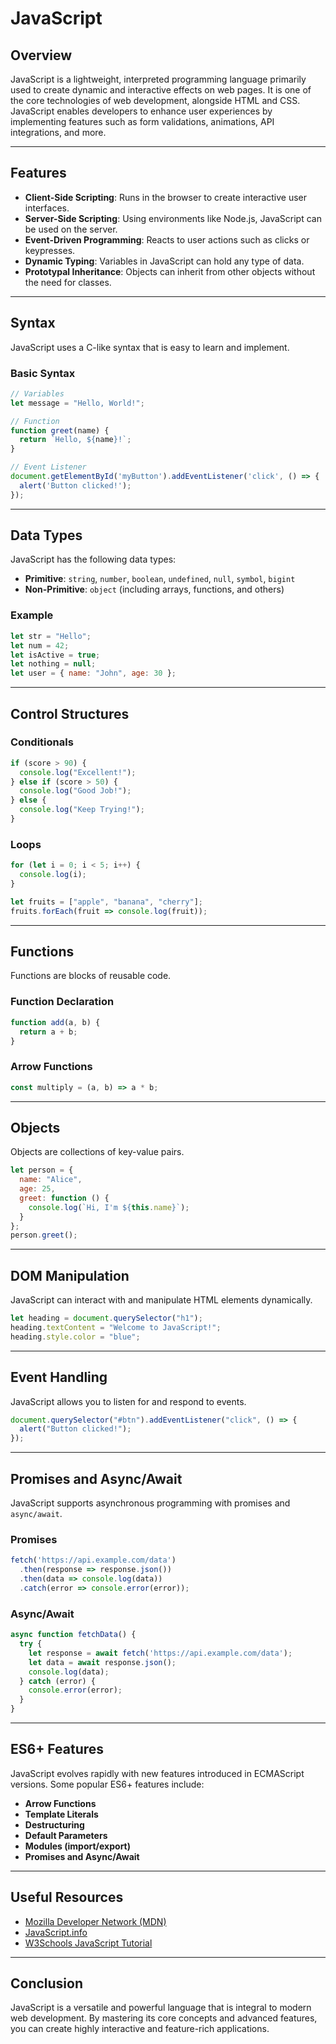 # JavaScript

## Overview
JavaScript is a lightweight, interpreted programming language primarily used to create dynamic and interactive effects on web pages. It is one of the core technologies of web development, alongside HTML and CSS. JavaScript enables developers to enhance user experiences by implementing features such as form validations, animations, API integrations, and more.

---

## Features
- **Client-Side Scripting**: Runs in the browser to create interactive user interfaces.
- **Server-Side Scripting**: Using environments like Node.js, JavaScript can be used on the server.
- **Event-Driven Programming**: Reacts to user actions such as clicks or keypresses.
- **Dynamic Typing**: Variables in JavaScript can hold any type of data.
- **Prototypal Inheritance**: Objects can inherit from other objects without the need for classes.

---

## Syntax
JavaScript uses a C-like syntax that is easy to learn and implement.

### Basic Syntax
```javascript
// Variables
let message = "Hello, World!";

// Function
function greet(name) {
  return `Hello, ${name}!`;
}

// Event Listener
document.getElementById('myButton').addEventListener('click', () => {
  alert('Button clicked!');
});
```

---

## Data Types
JavaScript has the following data types:
- **Primitive**: `string`, `number`, `boolean`, `undefined`, `null`, `symbol`, `bigint`
- **Non-Primitive**: `object` (including arrays, functions, and others)

### Example
```javascript
let str = "Hello";
let num = 42;
let isActive = true;
let nothing = null;
let user = { name: "John", age: 30 };
```

---

## Control Structures
### Conditionals
```javascript
if (score > 90) {
  console.log("Excellent!");
} else if (score > 50) {
  console.log("Good Job!");
} else {
  console.log("Keep Trying!");
}
```

### Loops
```javascript
for (let i = 0; i < 5; i++) {
  console.log(i);
}

let fruits = ["apple", "banana", "cherry"];
fruits.forEach(fruit => console.log(fruit));
```

---

## Functions
Functions are blocks of reusable code.

### Function Declaration
```javascript
function add(a, b) {
  return a + b;
}
```

### Arrow Functions
```javascript
const multiply = (a, b) => a * b;
```

---

## Objects
Objects are collections of key-value pairs.
```javascript
let person = {
  name: "Alice",
  age: 25,
  greet: function () {
    console.log(`Hi, I'm ${this.name}`);
  }
};
person.greet();
```

---

## DOM Manipulation
JavaScript can interact with and manipulate HTML elements dynamically.
```javascript
let heading = document.querySelector("h1");
heading.textContent = "Welcome to JavaScript!";
heading.style.color = "blue";
```

---

## Event Handling
JavaScript allows you to listen for and respond to events.
```javascript
document.querySelector("#btn").addEventListener("click", () => {
  alert("Button clicked!");
});
```

---

## Promises and Async/Await
JavaScript supports asynchronous programming with promises and `async/await`.

### Promises
```javascript
fetch('https://api.example.com/data')
  .then(response => response.json())
  .then(data => console.log(data))
  .catch(error => console.error(error));
```

### Async/Await
```javascript
async function fetchData() {
  try {
    let response = await fetch('https://api.example.com/data');
    let data = await response.json();
    console.log(data);
  } catch (error) {
    console.error(error);
  }
}
```

---

## ES6+ Features
JavaScript evolves rapidly with new features introduced in ECMAScript versions. Some popular ES6+ features include:
- **Arrow Functions**
- **Template Literals**
- **Destructuring**
- **Default Parameters**
- **Modules (import/export)**
- **Promises and Async/Await**

---

## Useful Resources
- [Mozilla Developer Network (MDN)](https://developer.mozilla.org/en-US/docs/Web/JavaScript)
- [JavaScript.info](https://javascript.info/)
- [W3Schools JavaScript Tutorial](https://www.w3schools.com/js/)

---

## Conclusion
JavaScript is a versatile and powerful language that is integral to modern web development. By mastering its core concepts and advanced features, you can create highly interactive and feature-rich applications.
